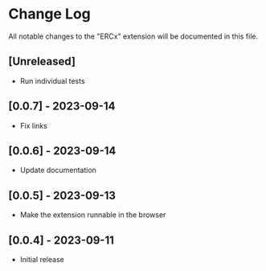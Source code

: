 # Change Log

All notable changes to the "ERCx" extension will be documented in this file.

## [Unreleased]

- Run individual tests

## [0.0.7] - 2023-09-14

- Fix links

## [0.0.6] - 2023-09-14

- Update documentation

## [0.0.5] - 2023-09-13

- Make the extension runnable in the browser

## [0.0.4] - 2023-09-11

- Initial release
